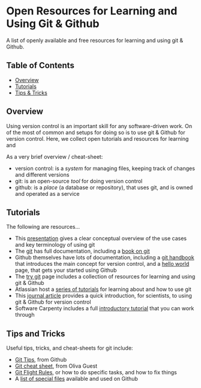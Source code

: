 # Open Resources for Learning and Using Git & Github

A list of openly available and free resources for learning and using git & Github.

## Table of Contents

- [Overview](#overview)
- [Tutorials](#tutorials)
- [Tips & Tricks](#tips-and-tricks)

## Overview

Using version control is an important skill for any software-driven work. On of the most of common and setups for doing so is to use git & Github for version control. Here, we collect open tutorials and resources for learning and 

As a very brief overview / cheat-sheet:
- version control: is a _system_ for managing files, keeping track of changes and different versions
- git: is an open-source _tool_ for doing version control
- github: is a _place_ (a database or repository), that uses git, and is owned and operated as a service

## Tutorials

The following are resources...

- This [presentation](https://speakerdeck.com/alicebartlett/git-for-humans?slide=95) gives a clear conceptual overview of the use cases and key terminology of using git
- The [git](https://git-scm.com) has full documentation, including a [book on git](https://git-scm.com/book/en/v2)
- Github themselves have lots of documentation, including a [git handbook](https://guides.github.com/introduction/git-handbook/) that introduces the main concept for version control, and a [hello world](https://guides.github.com/activities/hello-world/) page, that gets your started using Github
- The [try git](https://try.github.io) page includes a collection of resources for learning and using git & Github
- Atlassian host a [series of tutorials](https://www.atlassian.com/git/tutorials) for learning about and how to use git
- This [journal article](https://dx.doi.org/10.1371/journal.pcbi.1004668) provides a quick introduction, for scientists, to using git & Github for version control
- Software Carpenty includes a full [introductory tutorial](http://swcarpentry.github.io/git-novice/) that you can work through

## Tips and Tricks

Useful tips, tricks, and cheat-sheets for git include:
- [Git Tips](https://github.com/git-tips/tips), from Github
- [Git cheat sheet](https://github.com/oliviaguest/git-and-github-cheat-sheet), from Oliva Guest
- [Git Flight Rules](https://github.com/k88hudson/git-flight-rules), or how to do specific tasks, and how to fix things
- A [list of special files](https://github.com/kmindi/special-files-in-repository-root) available and used on Github
